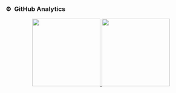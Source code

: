 ### ⚙️ &nbsp;GitHub Analytics

<p align="center">
<a href="https://github.com/nobatgeldi">
  <img height="180em" src="https://github-readme-stats-eight-theta.vercel.app/api?username=nobatgeldi&show_icons=true&theme=algolia&include_all_commits=true&count_private=true"/>
  <img height="180em" src="https://github-readme-stats-eight-theta.vercel.app/api/top-langs/?username=nobatgeldi&layout=compact&langs_count=16&theme=algolia"/>
</a>
</p>
